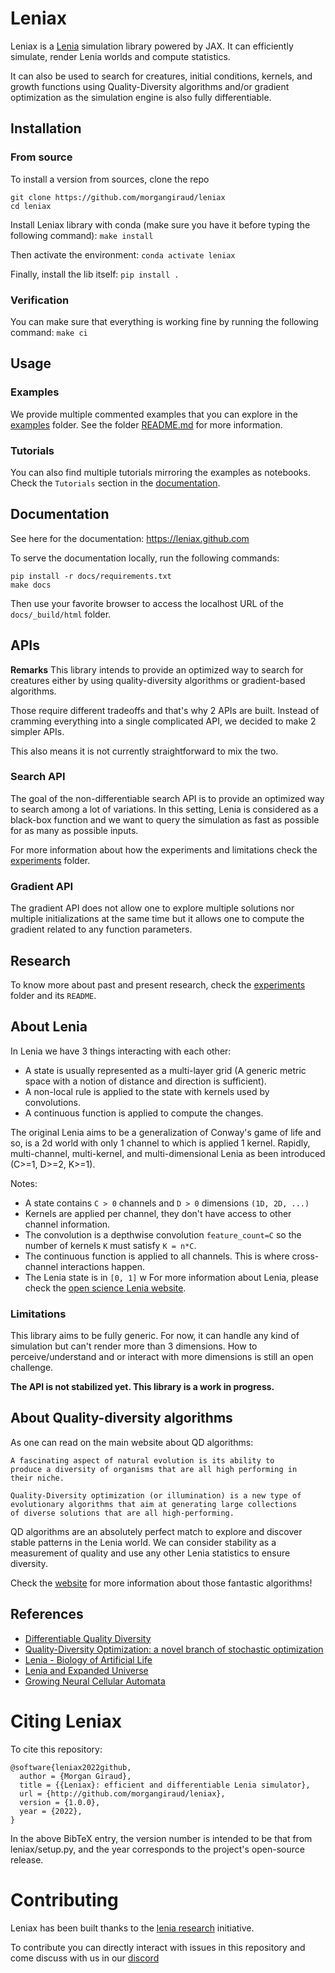# Leniax

Leniax is a [Lenia](https://chakazul.github.io/lenia.html) simulation library powered by JAX.
It can efficiently simulate, render Lenia worlds and compute statistics.

It can also be used to search for creatures, initial conditions, kernels, and growth functions using Quality-Diversity algorithms and/or gradient optimization as the simulation engine is also fully differentiable.

## Installation

### From source
To install a version from sources, clone the repo
```
git clone https://github.com/morgangiraud/leniax
cd leniax
```

Install Leniax library with conda (make sure you have it before typing the following command): `make install`

Then activate the environment: `conda activate leniax`

Finally, install the lib itself: `pip install .`

### Verification
You can make sure that everything is working fine by running the following command: `make ci`

## Usage

### Examples
We provide multiple commented examples that you can explore in the [examples](examples) folder. See the folder [README.md](examples/README.md) for more information.

### Tutorials
You can also find multiple tutorials mirroring the examples as notebooks. Check the `Tutorials` section in the [documentation](https://leniax.github.com).

## Documentation
See here for the documentation: https://leniax.github.com

To serve the documentation locally, run the following commands:
```
pip install -r docs/requirements.txt
make docs
```
Then use your favorite browser to access the localhost URL of the `docs/_build/html` folder.

## APIs

**Remarks**
This library intends to provide an optimized way to search for creatures either by using quality-diversity algorithms or gradient-based algorithms.

Those require different tradeoffs and that's why 2 APIs are built. Instead of cramming everything into a single complicated API, we decided to make 2 simpler APIs. 

This also means it is not currently straightforward to mix the two.

### Search API
The goal of the non-differentiable search API is to provide an optimized way to search among a lot of variations.
In this setting, Lenia is considered as a black-box function and we want to query the simulation as fast as possible for as many as possible inputs.

For more information about how the experiments and limitations check the [experiments](experiments) folder.

### Gradient API
The gradient API does not allow one to explore multiple solutions nor multiple initializations at the same time but it allows one to compute the gradient related to any function parameters.

## Research
To know more about past and present research, check the [experiments](experiments) folder and its `README`.

## About Lenia
In Lenia we have 3 things interacting with each other:
- A state is usually represented as a multi-layer grid (A generic metric space with a notion of distance and direction is sufficient).
- A non-local rule is applied to the state with kernels used by convolutions.
- A continuous function is applied to compute the changes.

The original Lenia aims to be a generalization of Conway's game of life and so, is a 2d world with only 1 channel to which is applied 1 kernel.
Rapidly, multi-channel, multi-kernel, and multi-dimensional Lenia as been introduced (C>=1, D>=2, K>=1).

Notes:
- A state contains `C > 0` channels and `D > 0` dimensions `(1D, 2D, ...)`
- Kernels are applied per channel, they don't have access to other channel information.
- The convolution is a depthwise convolution `feature_count=C` so the number of kernels `K` must satisfy `K = n*C`.
- The continuous function is applied to all channels. This is where cross-channel interactions happen.
- The Lenia state is in `[0, 1]`
w
For more information about Lenia, please check the [open science Lenia website](https://openlenia.github.io/).

### Limitations
This library aims to be fully generic. For now, it can handle any kind of simulation but can't render more than 3 dimensions. How to perceive/understand and or interact with more dimensions is still an open challenge.

**The API is not stabilized yet. This library is a work in progress.**

## About Quality-diversity algorithms
As one can read on the main website about QD algorithms:

```
A fascinating aspect of natural evolution is its ability to
produce a diversity of organisms that are all high performing in
their niche.

Quality-Diversity optimization (or illumination) is a new type of
evolutionary algorithms that aim at generating large collections
of diverse solutions that are all high-performing. 
```

QD algorithms are an absolutely perfect match to explore and discover stable patterns in the Lenia world.  We can consider stability as a measurement of quality and use any other Lenia statistics to ensure diversity.

Check the [website](https://quality-diversity.github.io/) for more information about those fantastic algorithms!

## References
- [Differentiable Quality Diversity](https://arxiv.org/abs/2106.03894)
- [Quality-Diversity Optimization: a novel branch of stochastic optimization](https://arxiv.org/abs/2012.04322)
- [Lenia - Biology of Artificial Life](https://arxiv.org/abs/1812.05433)
- [Lenia and Expanded Universe](https://arxiv.org/abs/2005.03742)
- [Growing Neural Cellular Automata](https://distill.pub/2020/growing-ca/)

# Citing Leniax
To cite this repository:
```
@software{leniax2022github,
  author = {Morgan Giraud},
  title = {{Leniax}: efficient and differentiable Lenia simulator},
  url = {http://github.com/morgangiraud/leniax},
  version = {1.0.0},
  year = {2022},
}
```

In the above BibTeX entry, the version number is intended to be that from leniax/setup.py, and the year corresponds to the project's open-source release.

# Contributing
Leniax has been built thanks to the [lenia research](https://lenia.world) initiative. 

To contribute you can directly interact with issues in this repository and come discuss with us in our [discord](https://discord.gg/4TFNnCkJta)